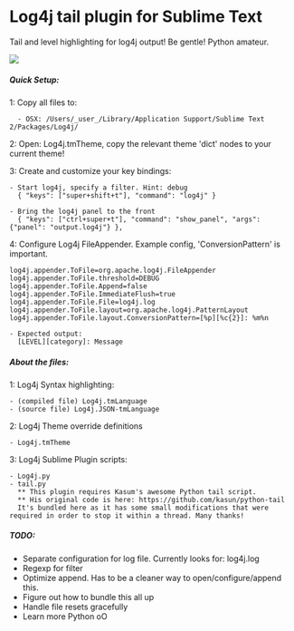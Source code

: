 Log4j tail plugin for Sublime Text
=============
Tail and level highlighting for log4j output! Be gentle! Python amateur.

![](https://raw.github.com/scarrillo/Log4j-Sublime/master/imgs/log4j.png)

##### Quick Setup:
  1: Copy all files to:

      - OSX: /Users/_user_/Library/Application Support/Sublime Text 2/Packages/Log4j/
  
  2: Open: Log4j.tmTheme, copy the relevant theme 'dict' nodes to your current theme!


  3: Create and customize your key bindings:

    - Start log4j, specify a filter. Hint: debug
      { "keys": ["super+shift+t"], "command": "log4j" }

    - Bring the log4j panel to the front
      { "keys": ["ctrl+super+t"], "command": "show_panel", "args": {"panel": "output.log4j"} },


  4: Configure Log4j FileAppender. Example config, 'ConversionPattern' is important.

    log4j.appender.ToFile=org.apache.log4j.FileAppender
    log4j.appender.ToFile.threshold=DEBUG
    log4j.appender.ToFile.Append=false
    log4j.appender.ToFile.ImmediateFlush=true
    log4j.appender.ToFile.File=log4j.log
    log4j.appender.ToFile.layout=org.apache.log4j.PatternLayout
    log4j.appender.ToFile.layout.ConversionPattern=[%p][%c{2}]: %m%n

    - Expected output:
      [LEVEL][category]: Message

##### About the files:

  1: Log4j Syntax highlighting:

    - (compiled file) Log4j.tmLanguage
    - (source file) Log4j.JSON-tmLanguage

  2: Log4j Theme override definitions

    - Log4j.tmTheme

  3: Log4j Sublime Plugin scripts:

    - Log4j.py
    - tail.py
      ** This plugin requires Kasum's awesome Python tail script.
      ** His original code is here: https://github.com/kasun/python-tail
      It's bundled here as it has some small modifications that were required in order to stop it within a thread. Many thanks!

##### TODO:
  - Separate configuration for log file. Currently looks for: log4j.log
  - Regexp for filter
  - Optimize append. Has to be a cleaner way to open/configure/append this.
  - Figure out how to bundle this all up
  - Handle file resets gracefully
  - Learn more Python oO

  
